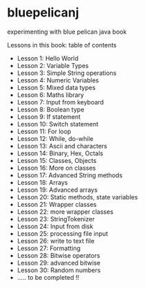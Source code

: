 # bluepelicanj
experimenting with blue pelican java book


Lessons in this book: table of contents
 * Lesson 1: Hello World
 * Lesson 2: Variable Types
 * Lesson 3: Simple String operations
 * Lesson 4: Numeric Variables
 * Lesson 5: Mixed data types
 * Lesson 6: Maths library
 * Lesson 7: Input from keyboard
 * Lesson 8: Boolean type
 * Lesson 9: If statement
 * Lesson 10: Switch statement
 * Lesson 11: For loop
 * Lesson 12: While, do-while
 * Lesson 13: Ascii and characters
 * Lesson 14: Binary, Hex, Octals
 * Lesson 15: Classes, Objects
 * Lesson 16: More on classes
 * Lesson 17: Advanced String methods
 * Lesson 18: Arrays
 * Lesson 19: Advanced arrays
 * Lesson 20: Static methods, state variables
 * Lesson 21: Wrapper classes
 * Lesson 22: more wrapper classes
 * Lesson 23: StringTokenizer
 * Lesson 24: Input from disk
 * Lesson 25: processing file input
 * Lesson 26: write to text file
 * Lesson 27: Formatting
 * Lesson 28: Bitwise operators
 * Lesson 29: advanced bitwise
 * Lesson 30: Random numbers
 * ..... to be completed !!